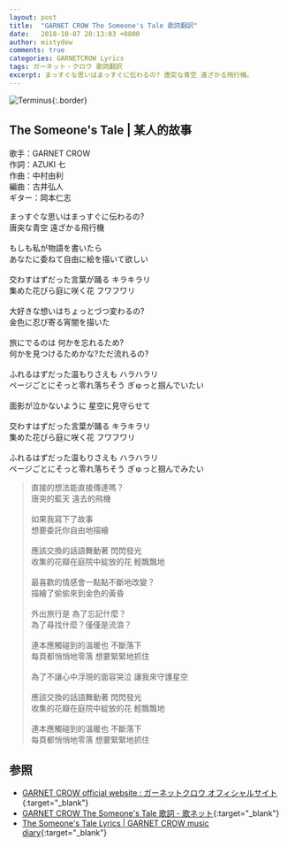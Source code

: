 ```yaml
---
layout: post
title:  "GARNET CROW The Someone's Tale 歌詞翻訳"
date:   2018-10-07 20:13:03 +0800
author: mistydew
comments: true
categories: GARNETCROW Lyrics
tags: ガーネット・クロウ 歌詞翻訳
excerpt: まっすぐな思いはまっすぐに伝わるの? 唐突な青空 遠ざかる飛行機。
---
```

![Terminus](https://raw.githubusercontent.com/mistydew/gc2/master/cover/album/AL10_Terminus.jpg){:.border}

## The Someone's Tale | 某人的故事

歌手：GARNET CROW<br>
作詞：AZUKI 七<br>
作曲：中村由利<br>
編曲：古井弘人<br>
ギター：岡本仁志

<div class="lyric-original">
<p>
まっすぐな思いはまっすぐに伝わるの?<br>
唐突な青空 遠ざかる飛行機<br>
<br>
もしも私が物語を書いたら<br>
あなたに委ねて自由に絵を描いて欲しい<br>
<br>
交わすはずだった言葉が踊る キラキラリ<br>
集めた花びら庭に咲く花 フワフワリ<br>
<br>
大好きな想いはちょっとづつ変わるの?<br>
金色に忍び寄る宵闇を描いた<br>
<br>
旅にでるのは 何かを忘れるため?<br>
何かを見つけるためかな?ただ流れるの?<br>
<br>
ふれるはずだった温もりさえも ハラハラリ<br>
ページごとにそっと零れ落ちそう ぎゅっと掴んでいたい<br>
<br>
面影が泣かないように 星空に見守らせて<br>
<br>
交わすはずだった言葉が踊る キラキラリ<br>
集めた花びら庭に咲く花 フワフワリ<br>
<br>
ふれるはずだった温もりさえも ハラハラリ<br>
ページごとにそっと零れ落ちそう ぎゅっと掴んでみたい
</p>
</div>

<div class="lyric-translation">
<blockquote>
直接的想法能直接傳達嗎？<br>
唐突的藍天 遠去的飛機<br>
<br>
如果我寫下了故事<br>
想要委託你自由地描繪<br>
<br>
應該交換的話語舞動著 閃閃發光<br>
收集的花瓣在庭院中綻放的花 輕飄飄地<br>
<br>
最喜歡的情感會一點點不斷地改變？<br>
描繪了偷偷來到金色的黃昏<br>
<br>
外出旅行是 為了忘記什麼？<br>
為了尋找什麼？僅僅是流浪？<br>
<br>
連本應觸碰到的溫暖也 不斷落下<br>
每頁都悄悄地零落 想要緊緊地抓住<br>
<br>
為了不讓心中浮現的面容哭泣 讓我來守護星空<br>
<br>
應該交換的話語舞動著 閃閃發光<br>
收集的花瓣在庭院中綻放的花 輕飄飄地<br>
<br>
連本應觸碰到的溫暖也 不斷落下<br>
每頁都悄悄地零落 想要緊緊地抓住
</blockquote>
</div>

## 参照

* [GARNET CROW official website : ガーネットクロウ オフィシャルサイト](http://www.garnetcrow.com){:target="_blank"}
* [GARNET CROW The Someone's Tale 歌詞 - 歌ネット](https://www.uta-net.com/song/143806){:target="_blank"}
* [The Someone's Tale Lyrics \| GARNET CROW music diary](https://mistydew.github.io/gc/lyrics/original/The%20Someone's%20Tale.html){:target="_blank"}
